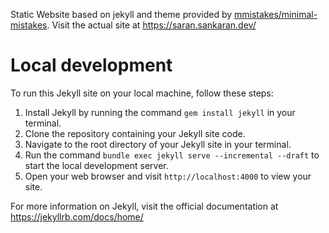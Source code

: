 Static Website based on jekyll and theme provided by [mmistakes/minimal-mistakes](https://github.com/mmistakes/minimal-mistakes). Visit the actual site at https://saran.sankaran.dev/

# Local development

To run this Jekyll site on your local machine, follow these steps:

1. Install Jekyll by running the command `gem install jekyll` in your terminal.
2. Clone the repository containing your Jekyll site code.
3. Navigate to the root directory of your Jekyll site in your terminal.
4. Run the command `bundle exec jekyll serve --incremental --draft` to start the local development server.
5. Open your web browser and visit `http://localhost:4000` to view your site.

For more information on Jekyll, visit the official documentation at https://jekyllrb.com/docs/home/
